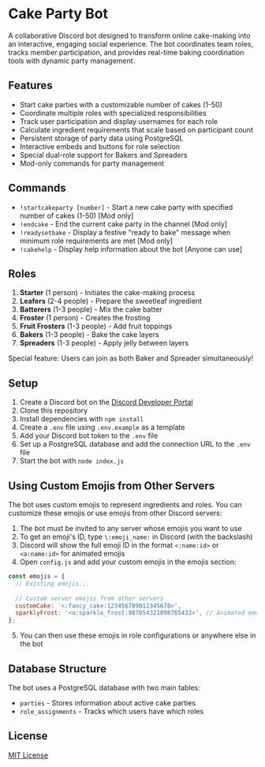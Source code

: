 # Cake Party Bot

A collaborative Discord bot designed to transform online cake-making into an interactive, engaging social experience. The bot coordinates team roles, tracks member participation, and provides real-time baking coordination tools with dynamic party management.

## Features

- Start cake parties with a customizable number of cakes (1-50)
- Coordinate multiple roles with specialized responsibilities
- Track user participation and display usernames for each role
- Calculate ingredient requirements that scale based on participant count
- Persistent storage of party data using PostgreSQL
- Interactive embeds and buttons for role selection
- Special dual-role support for Bakers and Spreaders
- Mod-only commands for party management

## Commands

- `!startcakeparty [number]` - Start a new cake party with specified number of cakes (1-50) [Mod only]
- `!endcake` - End the current cake party in the channel [Mod only]
- `!readysetbake` - Display a festive "ready to bake" message when minimum role requirements are met [Mod only]
- `!cakehelp` - Display help information about the bot [Anyone can use]

## Roles

1. **Starter** (1 person) - Initiates the cake-making process
2. **Leafers** (2-4 people) - Prepare the sweetleaf ingredient
3. **Batterers** (1-3 people) - Mix the cake batter
4. **Froster** (1 person) - Creates the frosting
5. **Fruit Frosters** (1-3 people) - Add fruit toppings
6. **Bakers** (1-3 people) - Bake the cake layers
7. **Spreaders** (1-3 people) - Apply jelly between layers

Special feature: Users can join as both Baker and Spreader simultaneously!

## Setup

1. Create a Discord bot on the [Discord Developer Portal](https://discord.com/developers/applications)
2. Clone this repository
3. Install dependencies with `npm install`
4. Create a `.env` file using `.env.example` as a template
5. Add your Discord bot token to the `.env` file
6. Set up a PostgreSQL database and add the connection URL to the `.env` file
7. Start the bot with `node index.js`

## Using Custom Emojis from Other Servers

The bot uses custom emojis to represent ingredients and roles. You can customize these emojis or use emojis from other Discord servers:

1. The bot must be invited to any server whose emojis you want to use
2. To get an emoji's ID, type `\:emoji_name:` in Discord (with the backslash)
3. Discord will show the full emoji ID in the format `<:name:id>` or `<a:name:id>` for animated emojis
4. Open `config.js` and add your custom emojis in the emojis section:

```javascript
const emojis = {
  // Existing emojis...
  
  // Custom server emojis from other servers
  customCake: '<:fancy_cake:123456789012345678>',
  sparklyFrost: '<a:sparkle_frost:987654321098765432>', // Animated emoji example
};
```

5. You can then use these emojis in role configurations or anywhere else in the bot

## Database Structure

The bot uses a PostgreSQL database with two main tables:
- `parties` - Stores information about active cake parties
- `role_assignments` - Tracks which users have which roles

## License

[MIT License](LICENSE)